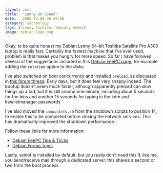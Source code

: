 ```yaml
---
layout: post
title:  "Lenny on Speed"
date:   2008-12-08 00:00:00
category: technology
tags: [linux, toshiba, debian, eeepc]
image: debian_logo.png
---
```


Okay, to be quite honest my Debian Lenny 64-bit Toshiba Satellite Pro A300 laptop is really fast.  Certainly the fastest machine that I've ever used, problem is that makes you hungry for more speed.  So far I have followed several of the suggestions included in this [Debian EeePC page](http://wiki.debian.org/DebianEeePC/TipsAndTricks), for example adding the `relatime` option to the disks.

<!--more-->

I've also switched on boot concurrency and installed `preload`, as discussed in [this forum thread](http://forums.debian.net/viewtopic.php?t=31275).  Early days, but it does feel very snappy indeed.  The bootup doesn't seem much faster, although apparently preload can slow things up a tad, but it is still around one minute, including about 5 seconds for the bios and another 15 seconds for typing in the kdm and kwalletmanager passwords.

I've also moved the `unmountnfs.sh` from the shutdown scripts to position 14, to enable this to be completed before closing the network services.  This has dramatically improved the shutdown performance.

Follow these links for more information:

   * [Debian EeePC Tips & Tricks](http://wiki.debian.org/DebianEeePC/TipsAndTricks)
   * [Debian Forum Topic](http://forums.debian.net/viewtopic.php?t=31275)

Lastly, exim4 is installed by default, but you really don't need this if, like me, you send/receive mail through a dedicated server, this shaves a second or two from the boot process.
